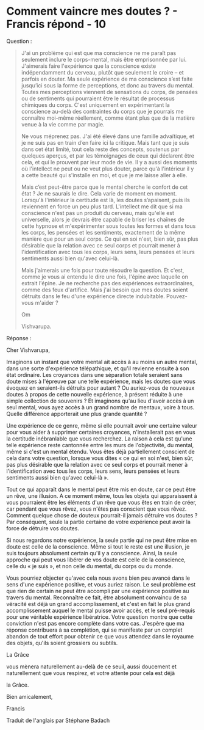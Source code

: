 # Comment vaincre mes doutes ? - Francis répond - 10

Question :

>J'ai un problème qui est que ma conscience ne me paraît pas seulement inclure le corps-mental, mais être emprisonnée par lui. J'aimerais faire l'expérience que la conscience existe indépendamment du cerveau, plutôt que seulement le croire – et parfois en douter. Ma seule expérience de ma conscience s’est faite jusqu’ici sous la forme de perceptions, et donc au travers du mental. Toutes mes perceptions viennent de sensations du corps, de pensées ou de sentiments qui pourraient être le résultat de processus chimiques du corps. C'est uniquement en expérimentant la conscience au-delà des contraintes du corps que je pourrais me connaître moi-même réellement, comme étant plus que de la matière venue à la vie comme par magie.
>
>Ne vous méprenez pas. J'ai été élevé dans une famille advaïtique, et je ne suis pas en train d’en faire ici la critique. Mais tant que je suis dans cet état limité, tout cela reste des concepts, soutenus par quelques aperçus, et par les témoignages de ceux qui déclarent être cela, et qui le prouvent par leur mode de vie. Il y a aussi des moments où l'intellect ne peut ou ne veut plus douter, parce qu'à l'intérieur il y a cette beauté qui s'installe en moi, et que je me laisse aller à elle.
>
>Mais c’est peut-être parce que le mental cherche le confort de cet état ? Je ne saurais le dire. Cela varie de moment en moment. Lorsqu'à l'intérieur la certitude est là, les doutes s’apaisent, puis ils reviennent en force un peu plus tard. L'intellect me dit que si ma conscience n'est pas un produit du cerveau, mais qu'elle est universelle, alors je devrais être capable de briser les chaînes de cette hypnose et m'expérimenter sous toutes les formes et dans tous les corps, les pensées et les sentiments, exactement de la même manière que pour un seul corps. Ce qui en soi n'est, bien sûr, pas plus désirable que la relation avec ce seul corps et pourrait mener à l'identification avec tous les corps, leurs sens, leurs pensées et leurs sentiments aussi bien qu'avec celui-là.
>
>Mais j'aimerais une fois pour toute résoudre la question. Et c'est, comme je vous ai entendu le dire une fois, l'épine avec laquelle on extrait l'épine. Je ne recherche pas des expériences extraordinaires, comme des feux d'artifice. Mais j'ai besoin que mes doutes soient détruits dans le feu d'une expérience directe indubitable. Pouvez-vous m'aider ?
>
>Om
>
>Vishvarupa.

Réponse :

Cher Vishvarupa,

Imaginons un instant que votre mental ait accès à au moins un autre mental, dans une sorte d'expérience télépathique, et qu'il revienne ensuite à son état ordinaire. Les croyances dans une séparation totale seraient sans doute mises à l'épreuve par une telle expérience, mais les doutes que vous évoquez en seraient-ils détruits pour autant ? Ou auriez-vous de nouveaux doutes à propos de cette nouvelle expérience, à présent réduite à une simple collection de souvenirs ? Et imaginons qu'au lieu d'avoir accès à un seul mental, vous ayez accès à un grand nombre de mentaux, voire à tous. Quelle différence apporterait une plus grande quantité ?

Une expérience de ce genre, même si elle pourrait avoir une certaine valeur pour vous aider à supprimer certaines croyances, n'installerait pas en vous la certitude inébranlable que vous recherchez. La raison à cela est qu'une telle expérience reste cantonnée entre les murs de l'objectivité, du mental, même si c'est un mental étendu. Vous êtes déjà partiellement conscient de cela dans votre question, lorsque vous dites « ce qui en soi n'est, bien sûr, pas plus désirable que la relation avec ce seul corps et pourrait mener à l'identification avec tous les corps, leurs sens, leurs pensées et leurs sentiments aussi bien qu'avec celui-là ».

Tout ce qui apparaît dans le mental peut être mis en doute, car ce peut être un rêve, une illusion. A ce moment même, tous les objets qui apparaissent à vous pourraient être les éléments d'un rêve que vous êtes en train de créer, car pendant que vous rêvez, vous n'êtes pas conscient que vous rêvez. Comment quelque chose de douteux pourrait-il jamais détruire vos doutes ? Par conséquent, seule la partie certaine de votre expérience peut avoir la force de détruire vos doutes.

Si nous regardons notre expérience, la seule partie qui ne peut être mise en doute est celle de la conscience. Même si tout le reste est une illusion, je suis toujours absolument certain qu'il y a conscience. Ainsi, la seule approche qui peut vous libérer de vos doute est celle de la conscience, celle du « je suis », et non celle du mental, du corps ou du monde.

Vous pourriez objecter qu'avec cela nous avons bien peu avancé dans le sens d'une expérience positive, et vous auriez raison. Le seul problème est que rien de certain ne peut être accompli par une expérience positive au travers du mental. Reconnaître ce fait, être absolument convaincu de sa véracité est déjà un grand accomplissement, et c'est en fait le plus grand accomplissement auquel le mental puisse avoir accès, et le seul pré-requis pour une véritable expérience libératrice. Votre question montre que cette conviction n'est pas encore complète dans votre cas. J'espère que ma réponse contribuera à sa complétion, qui se manifeste par un complet abandon de tout effort pour obtenir ce que vous attendez dans le royaume des objets, qu'ils soient grossiers ou subtils.

La Grâce

vous mènera naturellement au-delà de ce seuil, aussi doucement et naturellement que vous respirez, et votre attente pour cela est déjà 

la Grâce.

Bien amicalement,

Francis

Traduit de l'anglais par Stéphane Badach

